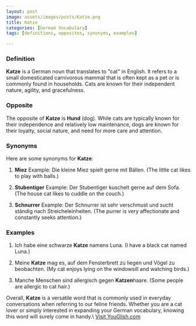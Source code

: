 ```yaml
---
layout: post
image: assets/images/posts/Katze.png
title: Katze
categories: [German Vocabulary]
tags: [definitions, opposites, synonyms, examples]

---
```


### Definition

**Katze** is a German noun that translates to "cat" in English. It refers to a small domesticated carnivorous mammal that is often kept as a pet or is commonly found in households. Cats are known for their independent nature, agility, and gracefulness.

### Opposite

The opposite of **Katze** is **Hund** (dog). While cats are typically known for their independence and relatively low maintenance, dogs are known for their loyalty, social nature, and need for more care and attention.

### Synonyms

Here are some synonyms for **Katze**:

1. **Miez**
Example: Die kleine Miez spielt gerne mit Bällen. (The little cat likes to play with balls.)

2. **Stubentiger**
Example: Der Stubentiger kuschelt gerne auf dem Sofa. (The house cat likes to cuddle on the couch.)

3. **Schnurrer**
Example: Der Schnurrer ist sehr verschmust und sucht ständig nach Streicheleinheiten. (The purrer is very affectionate and constantly seeks attention.)

### Examples

1. Ich habe eine schwarze **Katze** namens Luna. (I have a black cat named Luna.)

2. Meine **Katze** mag es, auf dem Fensterbrett zu liegen und Vögel zu beobachten. (My cat enjoys lying on the windowsill and watching birds.)

3. Manche Menschen sind allergisch gegen **Katzen**haare. (Some people are allergic to cat hair.)

Overall, **Katze** is a versatile word that is commonly used in everyday conversations when referring to our feline friends. Whether you are a cat lover or simply interested in expanding your German vocabulary, knowing this word will surely come in handy.\ <a id="yg-widget-0" class="youglish-widget" data-query="Katze" data-lang="german" data-components="8412" data-auto-start="0" data-bkg-color="theme_light" data-title="How%20to%20pronounce%20Katze%20in%20German"  rel="nofollow" href="https://youglish.com">Visit YouGlish.com</a><script async src="https://youglish.com/public/emb/widget.js" charset="utf-8"></script>